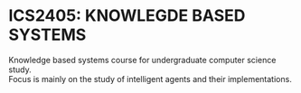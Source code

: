 # ICS2405: KNOWLEGDE BASED SYSTEMS

Knowledge based systems course for undergraduate computer science study.  
Focus is mainly on the study of intelligent agents and their implementations.

